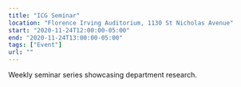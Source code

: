 ```yaml
---
title: "ICG Seminar"
location: "Florence Irving Auditorium, 1130 St Nicholas Avenue"
start: "2020-11-24T12:00:00-05:00"
end: "2020-11-24T13:00:00-05:00"
tags: ["Event"]
url: ""
---
```


Weekly seminar series showcasing department research.

<!-- endexcerpt -->
